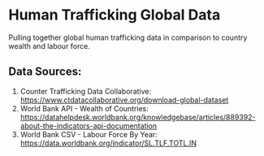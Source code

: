 # Human Trafficking Global Data
Pulling together global human trafficking data in comparison to country wealth and labour force.


## Data Sources:
1. Counter Trafficking Data Collaborative: https://www.ctdatacollaborative.org/download-global-dataset
2. World Bank API - Wealth of Countries: https://datahelpdesk.worldbank.org/knowledgebase/articles/889392-about-the-indicators-api-documentation
3. World Bank CSV - Labour Force By Year: https://data.worldbank.org/indicator/SL.TLF.TOTL.IN 
